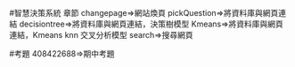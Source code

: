 #智慧決策系統
章節
changepage=>網站煥頁
pickQuestion=>將資料庫與網頁連結
decisiontree=>將資料庫與網頁連結，決策樹模型
Kmeans=>將資料庫與網頁連結，Kmeans knn 交叉分析模型
search=>搜尋網頁

#考題
408422688=>期中考題
